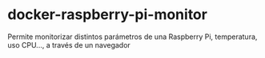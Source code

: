 # docker-raspberry-pi-monitor
Permite monitorizar distintos parámetros de una Raspberry Pi, temperatura, uso CPU..., a través de un navegador
